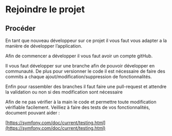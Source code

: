 
# Rejoindre le projet
## Procéder
En tant que nouveau développeur sur ce projet il vous faut vous adapter a la manière de développer l’application.

Afin de commencer a développer il vous faut avoir un compte gitHub.

Il vous faut développer sur une branche afin de pouvoir développer en communauté. De plus pour versionner le code il est nécessaire de faire des commits a chaque ajout/modification/suppression de fonctionnalités.

Enfin pour rassembler des branches il faut faire une pull-request et attendre la validation ou non si des modification sont nécessaire

Afin de ne pas vérifier à la main le code et permettre toute modification vérifiable facilement. Veilliez à faire des tests de vos fonctionnalités, document pouvant aider :

[https://symfony.com/doc/current/testing.html](https://symfony.com/doc/current/testing.html)